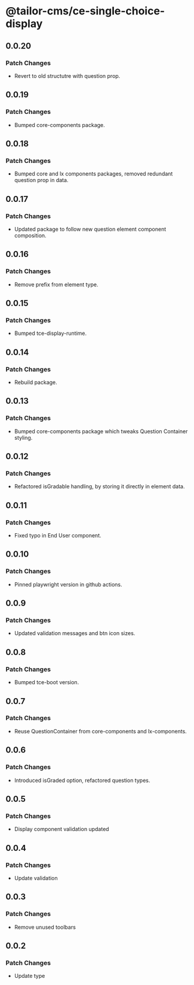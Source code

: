 # @tailor-cms/ce-single-choice-display

## 0.0.20

### Patch Changes

- Revert to old structutre with question prop.

## 0.0.19

### Patch Changes

- Bumped core-components package.

## 0.0.18

### Patch Changes

- Bumped core and lx components packages, removed redundant question prop in data.

## 0.0.17

### Patch Changes

- Updated package to follow new question element component composition.

## 0.0.16

### Patch Changes

- Remove prefix from element type.

## 0.0.15

### Patch Changes

- Bumped tce-display-runtime.

## 0.0.14

### Patch Changes

- Rebuild package.

## 0.0.13

### Patch Changes

- Bumped core-components package which tweaks Question Container styling.

## 0.0.12

### Patch Changes

- Refactored isGradable handling, by storing it directly in element data.

## 0.0.11

### Patch Changes

- Fixed typo in End User component.

## 0.0.10

### Patch Changes

- Pinned playwright version in github actions.

## 0.0.9

### Patch Changes

- Updated validation messages and btn icon sizes.

## 0.0.8

### Patch Changes

- Bumped tce-boot version.

## 0.0.7

### Patch Changes

- Reuse QuestionContainer from core-components and lx-components.

## 0.0.6

### Patch Changes

- Introduced isGraded option, refactored question types.

## 0.0.5

### Patch Changes

- Display component validation updated

## 0.0.4

### Patch Changes

- Update validation

## 0.0.3

### Patch Changes

- Remove unused toolbars

## 0.0.2

### Patch Changes

- Update type
